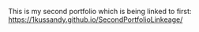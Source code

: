 This is my second portfolio which is being linked to first: https://1kussandy.github.io/SecondPortfolioLinkeage/ 
